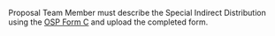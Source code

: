 Proposal Team Member must describe the Special Indirect Distribution using the [OSP Form C]( http://osp.vt.edu/content/dam/osp_vt_edu/forms/pre-award/form_c_12_18_06.doc) and upload the completed form. 
